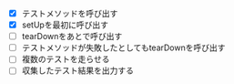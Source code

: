 - [x] テストメソッドを呼び出す
- [x] setUpを最初に呼び出す
- [ ] tearDownをあとで呼び出す
- [ ] テストメソッドが失敗したとしてもtearDownを呼び出す
- [ ] 複数のテストを走らせる
- [ ] 収集したテスト結果を出力する
